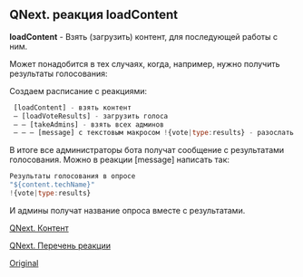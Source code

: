 ## QNext. реакция loadContent

**loadContent** - Взять (загрузить) контент, для последующей работы с ним.

Может понадобится в тех случаях, когда, например, нужно получить результаты голосования:

Создаем расписание с реакциями:
```js 
 [loadContent] - взять контент
 — [loadVoteResults] - загрузить голоса
 — — [takeAdmins] - взять всех админов
 — — — [message] с текстовым макросом !{vote|type:results} - разослать всем сообщение

```

В итоге все администраторы бота получат сообщение с результатами голосования. Можно в реакции [message] написать так:
```js 
Результаты голосования в опросе
"${content.techName}"
!{vote|type:results}

```

И админы получат название опроса вместе с результатами.



[QNext. Контент](/docs-test/admin/content-about)

[QNext. Перечень реакции](/docs-test/reactions)
  
[Original](https://telegra.ph/QNext-admin-reaction-loadContent-05-07)